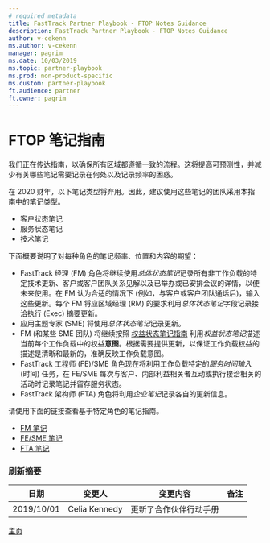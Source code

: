```yaml
---
# required metadata
title: FastTrack Partner Playbook - FTOP Notes Guidance
description: FastTrack Partner Playbook - FTOP Notes Guidance
author: v-cekenn
ms.author: v-cekenn
manager: pagrim
ms.date: 10/03/2019
ms.topic: partner-playbook
ms.prod: non-product-specific
ms.custom: partner-playbook
ft.audience: partner
ft.owner: pagrim
---
```


# FTOP 笔记指南
我们正在传达指南，以确保所有区域都遵循一致的流程。这将提高可预测性，并减少有关哪些笔记需要记录在何处以及记录频率的困惑。

在 2020 财年，以下笔记类型将弃用。因此，建议使用这些笔记的团队采用本指南中的笔记类型。

 -  客户状态笔记
 -  服务状态笔记
 -  技术笔记

下面概要说明了对每种角色的笔记频率、位置和内容的期望：

 -  FastTrack 经理 (FM) 角色将继续使用*总体状态笔记*记录所有非工作负载的特定技术更新、客户或客户团队关系见解以及已举办或已安排会议的详情，以便未来使用。在 FM 认为合适的情况下 (例如，与客户或客户团队通话后)，输入这些更新。每个 FM 将应区域经理 (RM) 的要求利用*总体状态笔记*字段记录接洽执行 (Exec) 摘要更新。
 -  应用主题专家 (SME) 将使用*总体状态笔记*记录更新。
 -  FM (和某些 SME 团队) 将继续按照 [权益状态笔记指南](status-guidance-entitlement-status-notes-partner.md) 利用*权益状态笔记*描述当前每个工作负载中的权益**意图**。根据需要提供更新，以保证工作负载权益的描述是清晰和最新的，准确反映工作负载意图。
 -  FastTrack 工程师 (FE)/SME 角色现在将利用工作负载特定的*服务时间输入* (时间) 任务，在 FE/SME 每次与客户、内部利益相关者互动或执行接洽相关的活动时记录笔记并留存服务状态。
 -  FastTrack 架构师 (FTA) 角色将利用*企业笔记*记录各自的更新信息。

请使用下面的链接查看基于特定角色的笔记指南。

-  [FM 笔记](guidance-fm-notes-partner.md)
-  [FE/SME 笔记](guidance-fe-sme-notes-partner.md)
-  [FTA 笔记](guidance-fta-notes-partner.md)

### 刷新摘要

|日期|变更人|变更内容|备注|
|---------|---------------|----------------------------|-------------|
|2019/10/01| Celia Kennedy| 更新了合作伙伴行动手册| |

[主页](http://partner-docs.microsoft.com)
